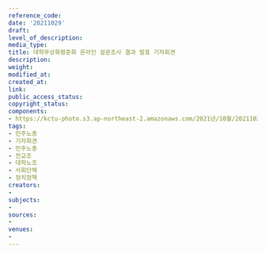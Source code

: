 ```yaml
---
reference_code: 
date: '20211029'
draft: 
level_of_description: 
media_type: 
title: 대학무상화평준화 온라인 설문조사 결과 발표 기자회견
description: 
weight: 
modified_at: 
created_at: 
link: 
public_access_status: 
copyright_status: 
components:
- https://kctu-photo.s3.ap-northeast-2.amazonaws.com/2021년/10월/20211029-대학무상화평준화+온라인+설문조사+결과+발표+기자회견_민주노총_기자회견_민주노총_전교조_대학노조_사회단체_정치정책/_5D40214.jpg
tags:
- 민주노총
- 기자회견
- 민주노총
- 전교조
- 대학노조
- 사회단체
- 정치정책
creators:
- 
subjects:
- 
sources:
- 
venues:
- 
---
```


